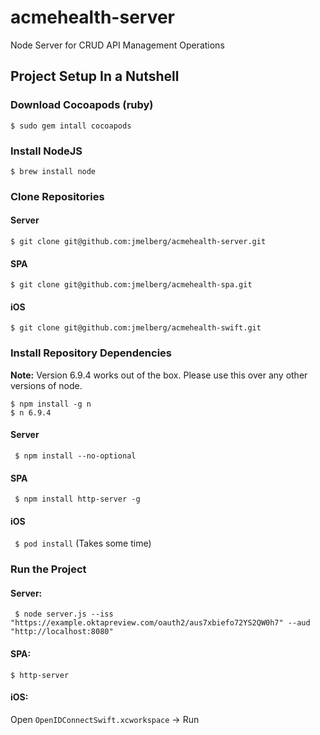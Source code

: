 # acmehealth-server
Node Server for CRUD API Management Operations

## Project Setup In a Nutshell
### Download Cocoapods (ruby)
```$ sudo gem intall cocoapods```
### Install NodeJS
```$ brew install node```
### Clone Repositories
#### Server
```$ git clone git@github.com:jmelberg/acmehealth-server.git```
#### SPA
```$ git clone git@github.com:jmelberg/acmehealth-spa.git```
#### iOS
```$ git clone git@github.com:jmelberg/acmehealth-swift.git```
### Install Repository Dependencies
**Note:** Version 6.9.4 works out of the box. Please use this over any other versions of node.
```
$ npm install -g n
$ n 6.9.4
```
#### Server
``` $ npm install --no-optional```
#### SPA
``` $ npm install http-server -g```
#### iOS
``` $ pod install```   (Takes some time)
### Run the Project
#### Server:
``` $ node server.js --iss "https://example.oktapreview.com/oauth2/aus7xbiefo72YS2QW0h7" --aud "http://localhost:8080"```
#### SPA:
```$ http-server```
#### iOS:
Open `OpenIDConnectSwift.xcworkspace` -> Run 

